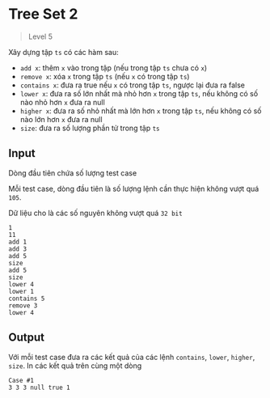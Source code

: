 # Tree Set 2
>
> Level 5

Xây dựng tập `ts` có các hàm sau:

- `add x`: thêm `x` vào trong tập (nếu trong tập `ts` chưa có `x`)
- `remove x`: xóa `x` trong tập `ts` (nếu `x` có trong tập `ts`)
- `contains x`: đưa ra true nếu `x` có  trong tập `ts`, ngược lại đưa ra false
- `lower x`: đưa ra số lớn nhất mà nhỏ hơn `x` trong tập `ts`, nếu không có số nào nhỏ hơn `x` đưa ra null
- `higher x`: đưa ra số nhỏ nhất mà lớn hơn `x` trong tập `ts`, nếu không có số nào lớn hơn `x` đưa ra null
- `size`: đưa ra số lượng phần tử trong tập `ts`

## Input

Dòng đầu tiên chứa số lượng test case

Mỗi test case, dòng đầu tiên là số lượng lệnh cần thực hiện không vượt quá `105`.

Dữ liệu cho là các số nguyên không vượt quá `32 bit`

```
1
11
add 1
add 3
add 5
size
add 5
size
lower 4
lower 1
contains 5
remove 3
lower 4
```

## Output

Với mỗi test case đưa ra các kết quả của các lệnh `contains`, `lower`, `higher`, `size`.
In các kết quả trên cùng một dòng

```
Case #1
3 3 3 null true 1
```

